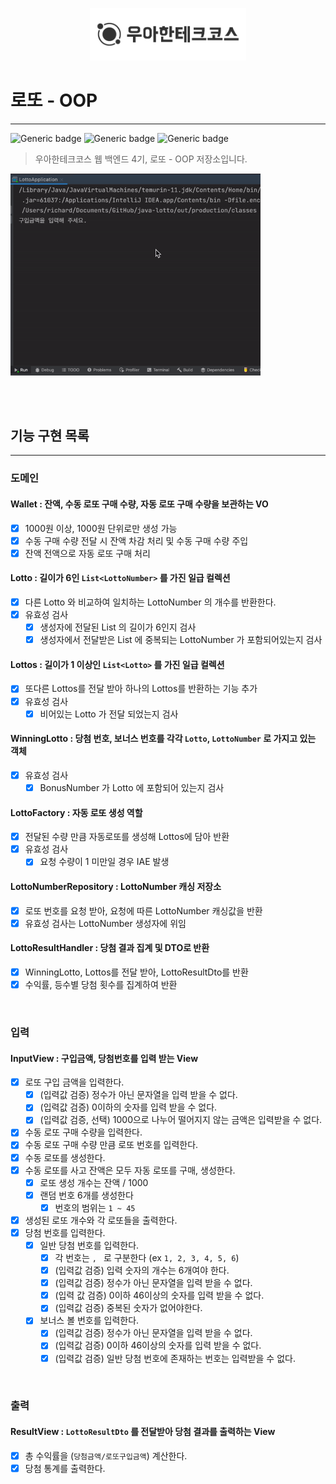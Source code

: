 <p align="center">
    <img src="./woowacourse.png" alt="우아한테크코스" width="250px">
</p>

# 로또 - OOP

---

![Generic badge](https://img.shields.io/badge/Level1-lotto-green.svg)
![Generic badge](https://img.shields.io/badge/test-48_passed-blue.svg)
![Generic badge](https://img.shields.io/badge/version-2.0.0-brightgreen.svg)

> 우아한테크코스 웹 백엔드 4기, 로또 - OOP 저장소입니다.

<img src="./lotto-step2-operation.gif" alt="java-lotto-operation" width="400px">

<br><br>

## 기능 구현 목록

---

### 도메인

#### Wallet : 잔액, 수동 로또 구매 수량, 자동 로또 구매 수량을 보관하는 VO

- [x] 1000원 이상, 1000원 단위로만 생성 가능
- [x] 수동 구매 수량 전달 시 잔액 차감 처리 및 수동 구매 수량 주입
- [x] 잔액 전액으로 자동 로또 구매 처리

#### Lotto : 길이가 6인 `List<LottoNumber>` 를 가진 일급 컬렉션

- [x] 다른 Lotto 와 비교하여 일치하는 LottoNumber 의 개수를 반환한다.
- [x] 유효성 검사
    - [x] 생성자에 전달된 List<Lotto> 의 길이가 6인지 검사
    - [x] 생성자에서 전달받은 List 에 중복되는 LottoNumber 가 포함되어있는지 검사

#### Lottos : 길이가 1 이상인 `List<Lotto>` 를 가진 일급 컬렉션

- [x] 또다른 Lottos를 전달 받아 하나의 Lottos를 반환하는 기능 추가
- [x] 유효성 검사
    - [x] 비어있는 Lotto 가 전달 되었는지 검사

#### WinningLotto : 당첨 번호, 보너스 번호를 각각 `Lotto`, `LottoNumber` 로 가지고 있는 객체

- [x] 유효성 검사
    - [x] BonusNumber 가 Lotto 에 포함되어 있는지 검사

#### LottoFactory : 자동 로또 생성 역할

- [x] 전달된 수량 만큼 자동로또를 생성해 Lottos에 담아 반환
- [x] 유효성 검사
    - [x] 요청 수량이 1 미만일 경우 IAE 발생

#### LottoNumberRepository : LottoNumber 캐싱 저장소

- [x] 로또 번호를 요청 받아, 요청에 따른 LottoNumber 캐싱값을 반환
- [x] 유효성 검사는 LottoNumber 생성자에 위임

#### LottoResultHandler : 당첨 결과 집계 및 DTO로 반환

- [x] WinningLotto, Lottos를 전달 받아, LottoResultDto를 반환
- [x] 수익률, 등수별 당첨 횟수를 집계하여 반환

<br>

### 입력

#### InputView : 구입금액, 당첨번호를 입력 받는 View

- [x] 로또 구입 금액을 입력한다.
    - [x] (입력값 검증) 정수가 아닌 문자열을 입력 받을 수 없다.
    - [x] (입력값 검증) 0이하의 숫자를 입력 받을 수 없다.
    - [x] (입력값 검증, 선택) 1000으로 나누어 떨어지지 않는 금액은 입력받을 수 없다.
- [x] 수동 로또 구매 수량을 입력한다.
- [x] 수동 로또 구매 수량 만큼 로또 번호를 입력한다.
- [x] 수동 로또를 생성한다.
- [x] 수동 로또를 사고 잔액은 모두 자동 로또를 구매, 생성한다.
    - [x] 로또 생성 개수는 잔액 / 1000
    - [x] 랜덤 번호 6개를 생성한다
        - [x] 번호의 범위는 `1 ~ 45`
- [x] 생성된 로또 개수와 각 로또들을 출력한다.
- [x] 당첨 번호를 입력한다.
    - [x] 일반 당첨 번호를 입력한다.
        - [x] 각 번호는 `, ` 로 구분한다 (ex `1, 2, 3, 4, 5, 6`)
        - [x] (입력값 검증) 입력 숫자의 개수는 6개여야 한다.
        - [x] (입력값 검증) 정수가 아닌 문자열을 입력 받을 수 없다.
        - [x] (입력 값 검증) 0이하 46이상의 숫자를 입력 받을 수 없다.
        - [x] (입력값 검증) 중복된 숫자가 없어야한다.
    - [x] 보너스 볼 번호를 입력한다.
        - [x] (입력값 검증) 정수가 아닌 문자열을 입력 받을 수 없다.
        - [x] (입력값 검증) 0이하 46이상의 숫자를 입력 받을 수 없다.
        - [x] (입력값 검증) 일반 당첨 번호에 존재하는 번호는 입력받을 수 없다.

<br>

### 출력

#### ResultView : `LottoResultDto` 를 전달받아 당첨 결과를 출력하는 View

- [x] 총 수익률을 (`당첨금액/로또구입금액`) 계산한다.
- [x] 당첨 통계를 출력한다.

<br><br>
